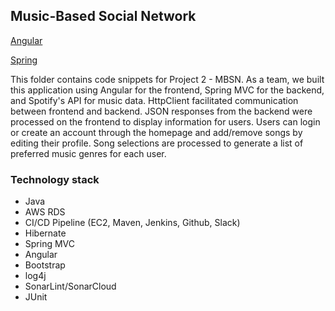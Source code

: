 ## Music-Based Social Network

   [Angular](https://github.com/alexbumpers/project2-angular-ANM)

   [Spring](https://github.com/alexbumpers/project2-java-ANM)
   
   This folder contains code snippets for Project 2 - MBSN. As a team, we built this application using Angular for the frontend, Spring MVC for the backend, and Spotify's API for music data. 
   HttpClient facilitated communication between frontend and backend. JSON responses from the backend were processed on the frontend to display information for users. Users can login or create an account through the homepage and add/remove songs by editing their profile. Song selections are processed to generate a list of preferred music genres for each user. 
   
### Technology stack
* Java
* AWS RDS
* CI/CD Pipeline (EC2, Maven, Jenkins, Github, Slack)
* Hibernate
* Spring MVC
* Angular
* Bootstrap
* log4j
* SonarLint/SonarCloud
* JUnit